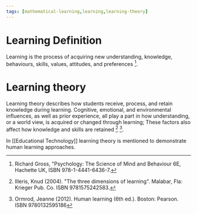 ```yaml
---
tags: [mathematical-learning,learning,learning-theory]
---
```


# Learning Definition

Learning is the process of acquiring new understanding, knowledge, behaviours, skills, values, attitudes, and preferences [^1].

# Learning theory

Learning theory describes how students receive, process, and retain knowledge during learning. Cognitive, emotional, and environmental influences, as well as prior experience, all play a part in how understanding, or a world view, is acquired or changed through learning; These factors also affect how knowledge and skills are retained [^2] [^3].

In [[Educational Technology]] learning theory is mentioned to demonstrate human learning approaches.

[^1]: Richard Gross, "Psychology: The Science of Mind and Behaviour 6E, Hachette UK, ISBN 978-1-4441-6436-7.
[^2]: Illeris, Knud (2004). "The three dimensions of learning". Malabar, Fla: Krieger Pub. Co. ISBN 9781575242583.
[^3]: Ormrod, Jeanne (2012). Human learning (6th ed.). Boston: Pearson. ISBN 9780132595186
